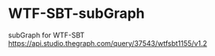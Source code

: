 # WTF-SBT-subGraph
subGraph for WTF-SBT
https://api.studio.thegraph.com/query/37543/wtfsbt1155/v1.2

